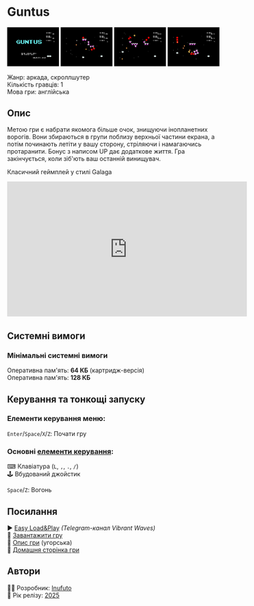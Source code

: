 # Guntus

<img src="screenshots/scrn_guntus_01.png" width="24%"> 
<img src="screenshots/scrn_guntus_02.png" width="24%"> 
<img src="screenshots/scrn_guntus_03.png" width="24%"> 
<img src="screenshots/scrn_guntus_04.png" width="24%">

Жанр: аркада, скроллшутер  
Кількість гравців: 1  
Мова гри: англійська  


## Опис

Метою гри є набрати якомога більше очок, знищуючи інопланетних ворогів. Вони збираються в групи поблизу верхньої частини екрана, а потім починають летіти у вашу сторону, стріляючи і намагаючись протаранити. Бонус з написом UP дає додаткове життя. Гра закінчується, коли зіб'ють ваш останній винищувач.

Класичний геймплей у стилі Galaga

<iframe width="560" height="315" src="https://www.youtube.com/embed/8V-tL1hV1pM" title="YouTube video player" frameborder="0" allowfullscreen></iframe>

## Системні вимоги
### Мінімальні системні вимоги
Оперативна пам'ять: **64 КБ** (картридж-версія)  
Оперативна пам'ять: **128 КБ**  

## Керування та тонкощі запуску
### Елементи керування меню:

`Enter`/`Space`/`X`/`Z`: Почати гру  

### Основні [елементи керування](../controllers.md):
⌨ Клавіатура (`L`, `,`, `.`, `/`)  
🕹 Вбудований джойстик  

`Space`/`Z`: Вогонь

## Посилання

▶ [Easy Load&Play](https://t.me/EP128k_Load_n_Play/809) *(Telegram-канал Vibrant Waves)*  
💾 [Завантажити гру](http://www.ep128.hu/Ep_Games/Prg/Guntus.rar)  
📃 [Опис гри](http://www.ep128.hu/Games/Guntus.htm) (угорська)  
🏡 [Домашня сторінка гри](http://inufuto.web.fc2.com/8bit/guntus/#ep64)

## Автори
👨‍💻 Розробник: [Inufuto](../../community/inufuto.md)  
📅 Рік релізу: [2025](../release_years/2025.md)  